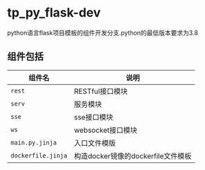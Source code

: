 # tp_py_flask-dev

python语言flask项目模板的组件开发分支.python的最低版本要求为3.8

## 组件包括

| 组件名             | 说明                               |
| ------------------ | ---------------------------------- |
| `rest`              | RESTful接口模块                    |
| `serv`             | 服务模块                           |
| `sse`              | sse接口模块                        |
| `ws`               | websocket接口模块                  |
| `main.py.jinja`    | 入口文件模版                       |
| `dockerfile.jinja` | 构造docker镜像的dockerfile文件模板 |